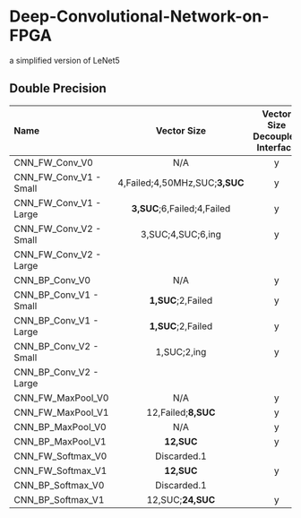 # Deep-Convolutional-Network-on-FPGA
a simplified version of LeNet5

## Double Precision
|Name     |Vector Size|Vector Size Decoupled Interface|util for test|sim test|build hw|hw test|
|:--------|:---------:|:-----------------------------:|:-----------:|:------:|:------:|:-----:|
|CNN_FW_Conv_V0   |N/A|y|y|y|y|y|
|CNN_FW_Conv_V1 - Small|4,Failed;4,50MHz,SUC;**3,SUC**|y|y|y|y|y|
|CNN_FW_Conv_V1 - Large|**3,SUC**;6,Failed;4,Failed|y|y| |y|y|
|CNN_FW_Conv_V2 - Small|3,SUC;4,SUC;6,ing|y|y|y|y|y|
|CNN_FW_Conv_V2 - Large| | | | | | |
|CNN_BP_Conv_V0|N/A|y|y|y|y|y|
|CNN_BP_Conv_V1 - Small|**1,SUC**;2,Failed|y|y|y|y|y|
|CNN_BP_Conv_V1 - Large|**1,SUC**;2,Failed|y|y|y|y|y|
|CNN_BP_Conv_V2 - Small|1,SUC;2,ing|y|y|y|y|y|
|CNN_BP_Conv_V2 - Large| | | | | | |
|CNN_FW_MaxPool_V0|N/A|y|y|y|y|y|
|CNN_FW_MaxPool_V1|12,Failed;**8,SUC**|y|y|y|y|y|
|CNN_BP_MaxPool_V0|N/A|y|y|y|y|y|
|CNN_BP_MaxPool_V1|**12,SUC**|y|y|y|y|y|
|CNN_FW_Softmax_V0|Discarded.1| | | | | |
|CNN_FW_Softmax_V1|**12,SUC**|y|y|y|y|y|
|CNN_BP_Softmax_V0|Discarded.1| | | | | |
|CNN_BP_Softmax_V1|12,SUC;**24,SUC**|y|y|y|y|y|

